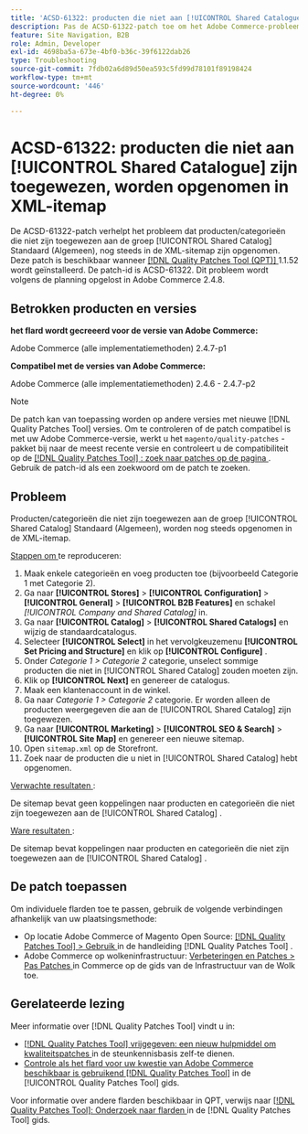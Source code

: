 ```yaml
---
title: 'ACSD-61322: producten die niet aan [!UICONTROL Shared Catalogue] zijn toegewezen, worden opgenomen in XML-itemap'
description: Pas de ACSD-61322-patch toe om het Adobe Commerce-probleem op te lossen waarbij producten/categorieën die niet zijn toegewezen aan de [!UICONTROL Shared Catalog] voor de Standaard (Algemene) groep, nog steeds zijn opgenomen in de XML-itemap.
feature: Site Navigation, B2B
role: Admin, Developer
exl-id: 4698ba5a-673e-4bf0-b36c-39f6122dab26
type: Troubleshooting
source-git-commit: 7fdb02a6d89d50ea593c5fd99d78101f89198424
workflow-type: tm+mt
source-wordcount: '446'
ht-degree: 0%

---
```


# ACSD-61322: producten die niet aan [!UICONTROL Shared Catalogue] zijn toegewezen, worden opgenomen in XML-itemap

De ACSD-61322-patch verhelpt het probleem dat producten/categorieën die niet zijn toegewezen aan de groep [!UICONTROL Shared Catalog] Standaard (Algemeen), nog steeds in de XML-sitemap zijn opgenomen. Deze patch is beschikbaar wanneer [[!DNL Quality Patches Tool (QPT)] ](https://experienceleague.adobe.com/en/docs/commerce-operations/tools/quality-patches-tool/quality-patches-tool-to-self-serve-quality-patches) 1.1.52 wordt geïnstalleerd. De patch-id is ACSD-61322. Dit probleem wordt volgens de planning opgelost in Adobe Commerce 2.4.8.

## Betrokken producten en versies

**het flard wordt gecreeerd voor de versie van Adobe Commerce:**

Adobe Commerce (alle implementatiemethoden) 2.4.7-p1

**Compatibel met de versies van Adobe Commerce:**

Adobe Commerce (alle implementatiemethoden) 2.4.6 - 2.4.7-p2

>[!NOTE]
>
>De patch kan van toepassing worden op andere versies met nieuwe [!DNL Quality Patches Tool] versies. Om te controleren of de patch compatibel is met uw Adobe Commerce-versie, werkt u het `magento/quality-patches` -pakket bij naar de meest recente versie en controleert u de compatibiliteit op de [[!DNL Quality Patches Tool] : zoek naar patches op de pagina ](https://experienceleague.adobe.com/tools/commerce-quality-patches/index.html) . Gebruik de patch-id als een zoekwoord om de patch te zoeken.

## Probleem

Producten/categorieën die niet zijn toegewezen aan de groep [!UICONTROL Shared Catalog] Standaard (Algemeen), worden nog steeds opgenomen in de XML-itemap.

<u> Stappen om </u> te reproduceren:

1. Maak enkele categorieën en voeg producten toe (bijvoorbeeld Categorie 1 met Categorie 2).
1. Ga naar **[!UICONTROL Stores]** > **[!UICONTROL Configuration]** > **[!UICONTROL General]** > **[!UICONTROL B2B Features]** en schakel *[!UICONTROL Company and Shared Catalog]* in.
1. Ga naar **[!UICONTROL Catalog]** > **[!UICONTROL Shared Catalogs]** en wijzig de standaardcatalogus.
1. Selecteer **[!UICONTROL Select]** in het vervolgkeuzemenu **[!UICONTROL Set Pricing and Structure]** en klik op **[!UICONTROL Configure]** .
1. Onder *Categorie 1 > Categorie 2* categorie, unselect sommige producten die niet in [!UICONTROL Shared Catalog] zouden moeten zijn.
1. Klik op **[!UICONTROL Next]** en genereer de catalogus.
1. Maak een klantenaccount in de winkel.
1. Ga naar *Categorie 1 > Categorie 2* categorie. Er worden alleen de producten weergegeven die aan de [!UICONTROL Shared Catalog] zijn toegewezen.
1. Ga naar **[!UICONTROL Marketing]** > **[!UICONTROL SEO & Search]** > **[!UICONTROL Site Map]** en genereer een nieuwe sitemap.
1. Open `sitemap.xml` op de Storefront.
1. Zoek naar de producten die u niet in [!UICONTROL Shared Catalog] hebt opgenomen.

<u> Verwachte resultaten </u>:

De sitemap bevat geen koppelingen naar producten en categorieën die niet zijn toegewezen aan de [!UICONTROL Shared Catalog] .

<u> Ware resultaten </u>:

De sitemap bevat koppelingen naar producten en categorieën die niet zijn toegewezen aan de [!UICONTROL Shared Catalog] .

## De patch toepassen

Om individuele flarden toe te passen, gebruik de volgende verbindingen afhankelijk van uw plaatsingsmethode:

* Op locatie Adobe Commerce of Magento Open Source: [[!DNL Quality Patches Tool] > Gebruik ](/help/tools/quality-patches-tool/usage.md) in de handleiding [!DNL Quality Patches Tool] .
* Adobe Commerce op wolkeninfrastructuur: [ Verbeteringen en Patches > Pas Patches ](https://experienceleague.adobe.com/docs/commerce-cloud-service/user-guide/develop/upgrade/apply-patches.html) in Commerce op de gids van de Infrastructuur van de Wolk toe.

## Gerelateerde lezing

Meer informatie over [!DNL Quality Patches Tool] vindt u in:

* [[!DNL Quality Patches Tool]  vrijgegeven: een nieuw hulpmiddel om kwaliteitspatches ](https://experienceleague.adobe.com/en/docs/commerce-operations/tools/quality-patches-tool/quality-patches-tool-to-self-serve-quality-patches) in de steunkennisbasis zelf-te dienen.
* [ Controle als het flard voor uw kwestie van Adobe Commerce beschikbaar is gebruikend  [!DNL Quality Patches Tool]](/help/tools/quality-patches-tool/patches-available-in-qpt/check-patch-for-magento-issue-with-magento-quality-patches.md) in de [!UICONTROL Quality Patches Tool] gids.


Voor informatie over andere flarden beschikbaar in QPT, verwijs naar [[!DNL Quality Patches Tool]: Onderzoek naar flarden ](https://experienceleague.adobe.com/tools/commerce-quality-patches/index.html) in de [!DNL Quality Patches Tool] gids.
